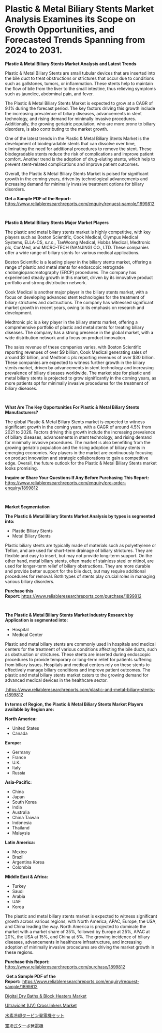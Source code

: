 <p><h1>Plastic & Metal Biliary Stents Market Analysis Examines its Scope on Growth Opportunities, and Forecasted Trends Spanning from 2024 to 2031.</h1></p><p><strong>Plastic & Metal Biliary Stents Market Analysis and Latest Trends</strong></p>
<p><p>Plastic & Metal Biliary Stents are small tubular devices that are inserted into the bile duct to treat obstructions or strictures that occur due to conditions such as gallstones, tumors, or inflammation. These stents help to maintain the flow of bile from the liver to the small intestine, thus relieving symptoms such as jaundice, abdominal pain, and fever.</p><p>The Plastic & Metal Biliary Stents Market is expected to grow at a CAGR of 9.1% during the forecast period. The key factors driving this growth include the increasing prevalence of biliary diseases, advancements in stent technology, and rising demand for minimally invasive procedures. Additionally, the growing geriatric population, who are more prone to biliary disorders, is also contributing to the market growth.</p><p>One of the latest trends in the Plastic & Metal Biliary Stents Market is the development of biodegradable stents that can dissolve over time, eliminating the need for additional procedures to remove the stent. These biodegradable stents reduce the risk of complications and improve patient comfort. Another trend is the adoption of drug-eluting stents, which help to prevent stent-related complications and improve patient outcomes.</p><p>Overall, the Plastic & Metal Biliary Stents Market is poised for significant growth in the coming years, driven by technological advancements and increasing demand for minimally invasive treatment options for biliary disorders.</p></p>
<p><strong>Get a Sample PDF of the Report:&nbsp;</strong> <a href="https://www.reliableresearchreports.com/enquiry/request-sample/1899812">https://www.reliableresearchreports.com/enquiry/request-sample/1899812</a></p>
<p>&nbsp;</p>
<p><strong>Plastic & Metal Biliary Stents Major Market Players</strong></p>
<p><p>The plastic and metal biliary stents market is highly competitive, with key players such as Boston Scientific, Cook Medical, Olympus Medical Systems, ELLA-CS, s.r.o., TaeWoong Medical, Hobbs Medical, Medtronic plc, ConMed, and MICRO-TECH (NANJING) CO., LTD. These companies offer a wide range of biliary stents for various medical applications.</p><p>Boston Scientific is a leading player in the biliary stents market, offering a range of plastic and metal stents for endoscopic retrograde cholangiopancreatography (ERCP) procedures. The company has experienced steady growth in this market, driven by its innovative product portfolio and strong distribution network.</p><p>Cook Medical is another major player in the biliary stents market, with a focus on developing advanced stent technologies for the treatment of biliary strictures and obstructions. The company has witnessed significant market growth in recent years, owing to its emphasis on research and development.</p><p>Medtronic plc is a key player in the biliary stents market, offering a comprehensive portfolio of plastic and metal stents for treating biliary diseases. The company has a strong presence in the global market, with a wide distribution network and a focus on product innovation.</p><p>The sales revenue of these companies varies, with Boston Scientific reporting revenues of over $9 billion, Cook Medical generating sales of around $2 billion, and Medtronic plc reporting revenues of over $30 billion. These companies are expected to witness further growth in the biliary stents market, driven by advancements in stent technology and increasing prevalence of biliary diseases worldwide. The market size for plastic and metal biliary stents is projected to grow significantly in the coming years, as more patients opt for minimally invasive procedures for the treatment of biliary diseases.</p></p>
<p>&nbsp;</p>
<p><strong>What Are The Key Opportunities For Plastic & Metal Biliary Stents Manufacturers?</strong></p>
<p><p>The global Plastic & Metal Biliary Stents market is expected to witness significant growth in the coming years, with a CAGR of around 4.5% from 2021 to 2026. Factors driving this growth include the increasing prevalence of biliary diseases, advancements in stent technology, and rising demand for minimally invasive procedures. The market is also benefiting from the growing geriatric population and the rising adoption of biliary stents in emerging economies. Key players in the market are continuously focusing on product innovation and strategic collaborations to gain a competitive edge. Overall, the future outlook for the Plastic & Metal Biliary Stents market looks promising.</p></p>
<p><strong>Inquire or Share Your Questions If Any Before Purchasing This Report:</strong> <a href="https://www.reliableresearchreports.com/enquiry/pre-order-enquiry/1899812">https://www.reliableresearchreports.com/enquiry/pre-order-enquiry/1899812</a></p>
<p>&nbsp;</p>
<p><strong>Market Segmentation</strong></p>
<p><strong>The Plastic & Metal Biliary Stents Market Analysis by types is segmented into:</strong></p>
<p><ul><li>Plastic Biliary Stents</li><li>Metal Biliary Stents</li></ul></p>
<p><p>Plastic biliary stents are typically made of materials such as polyethylene or Teflon, and are used for short-term drainage of biliary strictures. They are flexible and easy to insert, but may not provide long-term support. On the other hand, metal biliary stents, often made of stainless steel or nitinol, are used for longer-term relief of biliary obstructions. They are more durable and provide better support for the bile duct, but may require additional procedures for removal. Both types of stents play crucial roles in managing various biliary disorders.</p></p>
<p><strong>Purchase this Report:&nbsp;</strong><a href="https://www.reliableresearchreports.com/purchase/1899812">https://www.reliableresearchreports.com/purchase/1899812</a></p>
<p>&nbsp;</p>
<p><strong>The Plastic & Metal Biliary Stents Market Industry Research by Application is segmented into:</strong></p>
<p><ul><li>Hospital</li><li>Medical Center</li></ul></p>
<p><p>Plastic and metal biliary stents are commonly used in hospitals and medical centers for the treatment of various conditions affecting the bile ducts, such as obstruction or strictures. These stents are inserted during endoscopic procedures to provide temporary or long-term relief for patients suffering from biliary issues. Hospitals and medical centers rely on these stents to effectively manage biliary conditions and improve patient outcomes. The plastic and metal biliary stents market caters to the growing demand for advanced medical devices in the healthcare sector.</p></p>
<p><a href="https://www.reliableresearchreports.com/plastic-and-metal-biliary-stents-r1899812">&nbsp;https://www.reliableresearchreports.com/plastic-and-metal-biliary-stents-r1899812</a></p>
<p><strong>In terms of Region, the Plastic & Metal Biliary Stents Market Players available by Region are:</strong></p>
<p>
    <p> <strong> North America: </strong>
        <ul>
            <li>United States</li>
            <li>Canada</li>
        </ul>
        </p> 
    <p> <strong> Europe: </strong>
        <ul>
            <li>Germany</li>
            <li>France</li>
            <li>U.K.</li>
            <li>Italy</li>
            <li>Russia</li>
        </ul>
        </p> 
    <p> <strong> Asia-Pacific: </strong>
        <ul>
            <li>China</li>
            <li>Japan</li>
            <li>South Korea</li>
            <li>India</li>
            <li>Australia</li>
            <li>China Taiwan</li>
            <li>Indonesia</li>
            <li>Thailand</li>
            <li>Malaysia</li>
        </ul>
        </p> 
    <p> <strong> Latin America: </strong>
        <ul>
            <li>Mexico</li>
            <li>Brazil</li>
            <li>Argentina Korea</li>
            <li>Colombia</li>
        </ul>
        </p> 
    <p> <strong> Middle East & Africa: </strong>
        <ul>
            <li>Turkey</li>
            <li>Saudi</li>
            <li>Arabia</li>
            <li>UAE</li>
            <li>Korea</li>
        </ul>
    </p>
    </p>
<p><p>The plastic and metal biliary stents market is expected to witness significant growth across various regions, with North America, APAC, Europe, the USA, and China leading the way. North America is projected to dominate the market with a market share of 35%, followed by Europe at 25%, APAC at 20%, the USA at 15%, and China at 5%. The growing incidence of biliary diseases, advancements in healthcare infrastructure, and increasing adoption of minimally invasive procedures are driving the market growth in these regions.</p></p>
<p><strong>Purchase this Report: </strong><a href="https://www.reliableresearchreports.com/purchase/1899812">https://www.reliableresearchreports.com/purchase/1899812</a></p>
<p>&nbsp;<strong>Get a Sample PDF of the Report:&nbsp;&nbsp;</strong><a href="https://www.reliableresearchreports.com/enquiry/request-sample/1899812">https://www.reliableresearchreports.com/enquiry/request-sample/1899812</a></p>
<p><strong></strong></p>
<p><p><a href="https://github.com/itulahketika112/Market-Research-Report-List-1/blob/main/digital-dry-baths-block-heaters-market.md">Digital Dry Baths & Block Heaters Market</a></p><p><a href="https://github.com/NorbertYates/Market-Research-Report-List-5/blob/main/ultraviolet-uv-crosslinkers-market.md">Ultraviolet (UV) Crosslinkers Market</a></p><p><a href="https://github.com/DwightHuels1/Market-Research-Report-List-1/blob/main/8605990170176.md">水素冷却タービン発電機セット</a></p><p><a href="https://github.com/JanickJohns/Market-Research-Report-List-1/blob/main/3270677170177.md">空冷式ターボ発電機</a></p></p>